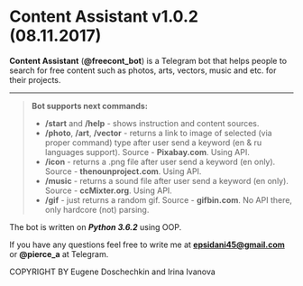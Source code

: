 Content Assistant v1.0.2 (08.11.2017)
===================

**Content Assistant** (**@freecont_bot**) is a Telegram bot that helps people to search for free content such as photos, arts, vectors, music and etc. for their projects.

----------
> **Bot supports next commands<i class="icon-cog"></i>:**
> 
> - **/start** and **/help** - shows instruction and content sources.
> - **/photo**, **/art**, **/vector** - returns a link to image of selected (via proper command) type after user send a keyword (en & ru languages support). Source - **Pixabay.com**. Using API.
> - **/icon** - returns a .png file after user send a keyword (en only). Source - **thenounproject.com**. Using API.
> - **/music** - returns a sound file after user send a keyword (en only). Source - **ccMixter.org**. Using API.
> - **/gif** - just returns a random gif. Source - **gifbin.com**. No API there, only hardcore (not) parsing.

The bot is written on ***Python 3.6.2*** using OOP.

If you have any questions feel free to write me at **epsidani45@gmail.com** or **@pierce_a** at Telegram.

COPYRIGHT BY Eugene Doschechkin and Irina Ivanova
